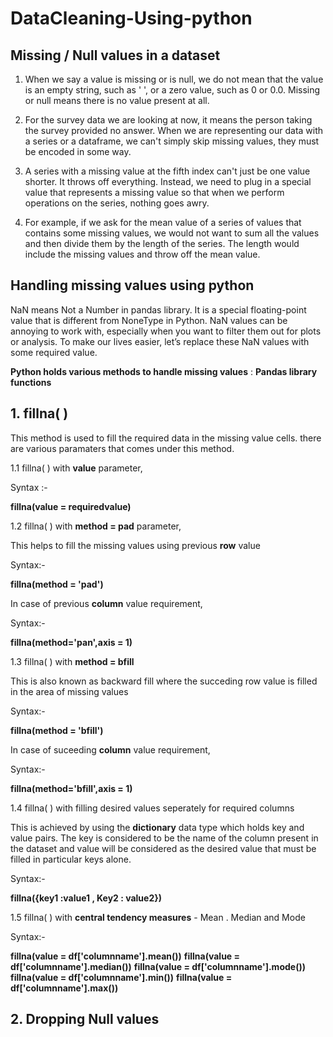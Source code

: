 # DataCleaning-Using-python

## Missing / Null values in a dataset

1. When we say a value is missing or is null, we do not mean that the value is an empty string, such as ' ', or a zero value, such as 0 or 0.0. Missing or null means there is no value present at all.
    
2. For the survey data we are looking at now, it means the person taking the survey provided no answer. When we are representing our data with a series or a dataframe, we can't simply skip missing values, they must be encoded in some way.
   
3. A series with a missing value at the fifth index can't just be one value shorter. It throws off everything. Instead, we need to plug in a special value that represents a missing value so that when we perform operations on the series, nothing goes awry.
   
4. For example, if we ask for the mean value of a series of values that contains some missing values, we would not want to sum all the values and then divide them by the length of the series. The length would include the missing values and throw off the mean value.

## Handling missing values using python 
    
NaN means Not a Number in pandas library. It is a special floating-point value that is different from NoneType in Python. NaN values can be annoying to work with, especially when you want to filter them out for plots or analysis. To make our lives easier, let’s replace these NaN values with some required value.

**Python holds various methods to handle missing values** :
**Pandas library functions**

## 1. fillna( )

   This method is used to fill the required data in the missing value cells. there are various paramaters that comes under this method.

   1.1 fillna( ) with **value** parameter,

   Syntax :-

   **fillna(value = requiredvalue)**
   
   1.2 fillna( ) with **method = pad** parameter,

   This helps to fill the missing values using previous **row** value

   Syntax:-

   **fillna(method = 'pad')**

   In case of previous **column** value requirement,

   Syntax:-

   **fillna(method='pan',axis = 1)**


   1.3 fillna( ) with **method = bfill**

   This is also known as backward fill where the succeding row value is filled in the area of missing values

   Syntax:-

   **fillna(method = 'bfill')**

   In case of suceeding **column** value requirement,

   Syntax:-

   **fillna(method='bfill',axis = 1)**
   

   1.4 fillna( ) with filling desired values seperately for required columns

   This is achieved by using the **dictionary** data type which holds key and value pairs. The key is considered to be the name of the column present in the dataset and value will be 
   considered as the desired value that must be filled in particular keys alone.

   Syntax:-

   **fillna({key1 :value1 , Key2 : value2})**

   1.5 fillna( ) with **central tendency measures** - Mean . Median and Mode

   Syntax:-

   **fillna(value = df['columnname'].mean())**
   **fillna(value = df['columnname'].median())**
   **fillna(value = df['columnname'].mode())**
   **fillna(value = df['columnname'].min())**
   **fillna(value = df['columnname'].max())**

## 2. Dropping Null values
   

   




   


